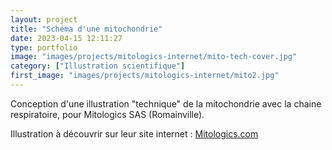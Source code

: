 ```yaml
---
layout: project
title: "Schéma d'une mitochondrie"
date: 2023-04-15 12:11:27
type: portfolio
image: "images/projects/mitologics-internet/mito-tech-cover.jpg"
category: ["Illustration scientifique"]
first_image: "images/projects/mitologics-internet/mito2.jpg"
---
```


Conception d'une illustration "technique" de la mitochondrie avec la chaine respiratoire, pour Mitologics SAS (Romainville).

Illustration à découvrir sur leur site internet : <a href="https://www.mitologics.com/about/#why"> Mitologics.com </a>